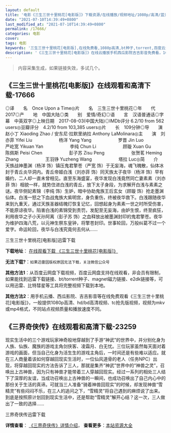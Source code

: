 ```yaml
---
layout: default
title: '电影《三生三世十里桃花[电影版]》下载资源/在线播放/视频地址/1080p/高清/蓝光'
date: "2021-07-10T14:39:49+0800"
last_modified_at: "2021-07-10T14:39:49+0800"
permalink: /17666/
categories: 电影
cover:
tags: 电影
keywords: '三生三世十里桃花[电影版],在线免费看,1080p高清,bt种子,torrent,百度云盘,magnet,磁力链,迅雷下载资源'
description: '《三生三世十里桃花[电影版]》在线云播放手机西瓜影院吉吉影音免费看，1080p高清bd/hd未删减完整版和tc抢先枪版，mkv/mp4格式，附带bt/torrent种子、magnet/磁力链、百度云盘、网盘资源迅雷下载链接'
---
```


>内容采集生成，如果链接失效，多试几个。


## 《三生三世十里桃花[电影版]》在线观看和高清下载-17666

◎译　　名　Once Upon a Time◎片　　名　三生三世十里桃花◎年　　代　2017◎产　　地　中国大陆◎类　　别　爱情/奇幻◎语　　言　汉语普通话◎字　　幕　中英双字◎上映日期　2017-08-03(中国大陆)◎IMDb评分 6.2/10 from 562 users◎豆瓣评分　4.2/10 from 103,385 users◎片　　长　109分钟◎导　　演　赵小丁 Xiaoding Zhao / 安东尼·拉默里纳拉 Anthony LaMolinara◎主　　演　刘亦菲 Yifei Liu　　　　　　杨洋 Yang Yang　　　　　　罗晋 Jin Luo　　　　　　严屹宽 Yikuan Yan　　　　　　李纯 Chun Li　　　　　　顾璇 Xuan Gu　　　　　　陈佩斯 Peisi Chen　　　　　　彭子苏 Zisu Peng　　　　　　张贺茗 Heming Zhang　　　　　　王羽铮 Yuzheng Wang　　　　　　塔拉 Luc◎简　　介　　天族战神墨渊（杨洋 饰）镇压鬼君擎苍（严宽 饰）于无妄海，魂飞魄散，仙体冰封于青丘炎华洞内。青丘帝姬白浅（刘亦菲 饰）同天族太子夜华（杨洋 饰）早有婚约，二人却一直未曾相见。直至东海盛宴，夜华发现白浅竟然同亡妻素素（刘亦菲 饰）相貌一样，就势住进白浅的青丘，放下太子身段，为求解开白浅与素素之谜。夜华侧妃素锦（李纯 饰）生妒，暗中协助鬼族王后玄女（顾璇 饰）抢走墨渊仙体。白浅一怒之下血战鬼族大紫明宫，身负重伤，终被夜华救下。白浅跟随夜华来到九重天，通过天族圣器结魄灯恢复记忆，回想起身为素素一世之时所受伤害，不能原谅夜华。陷害白浅的素锦受到责罚，发配至无妄海，由妒生恨，终至疯狂，利用夜华之子小天孙阿离（彭子苏 饰）之血释放出被墨渊封印的鬼君擎苍。夜华为维护四海八荒，以元神生祭东皇钟，将擎苍封印。世事轮回，万般纠葛不过一个爱字。命运轮回，夜华与白浅究竟何去何从……


三生三世十里桃花[电影版]迅雷下载

**下载地址**： [在线观看下载 《三生三世十里桃花[电影版]》](https://www.993dy.com//vod-detail-id-30804.html) 


**无法下载?**：`如果迅雷因版权原因无法下载，关注微信公众号 `

**其他方法1**：从百度云网盘下载视频，百度云网盘支持在线观看，非会员有限制，如果能找到迅雷下载链接、bt/torrent种子、magnet磁力链接、e2dk链接等，可以用迅雷、比特彗星等工具将完整视频下载到本地。

**其他方法2**：用手机云播、西瓜影院、吉吉影音等在线免费观看《三生三世十里桃花[电影版]》，一般提供1080p高清、hd/bd高清视频、tc抢先版视频，视频为mkv或mp4格式，不同站点视频质量和播放速度不同。


## 《三界奇侠传》在线观看和高清下载-23259

现实生活中的三个游戏玩家神奇般地穿越到了手游“神武”的世界中，并分别化身为人族、仙族、魔族的游戏主角剑侠客、凌霜月、白无忧。三位玩家虽然每天面对着游戏的画面，但当自己化身为活生生的游戏主角后，一时间还是有些难以适应。就在三人商量着该如何穿越回现实生活时，一位仙风道骨的老人（任务NPC）出现，将穿越回现实的方法告诉了三人，那就是集齐“神武”世界中的“神兽之灵”，召唤出上古神兽，因为只有神兽才能带着三人穿越回现实。经过一系列的相处三人结下了深厚的友谊，当成功召唤出上古神兽的一瞬间，也成功召唤出了自己内心中的那份关于生活的真谛。可就当三人准备“骑着神兽回现实”的时候，却发现神兽“雪精灵”有些闷闷不乐，在三人的追问之下，“雪精灵”将自己遇到的麻烦说了出来。到底是按照原计划回到现实生活中，还是帮助“雪精灵”解开心结？这一次，三人做出了一致的选择……


三界奇侠传迅雷下载

**详情查看**： [《三界奇侠传》详情介绍](/movie/23259/)， **查看更多**：[本站资源大全](/movie/t/all/)

